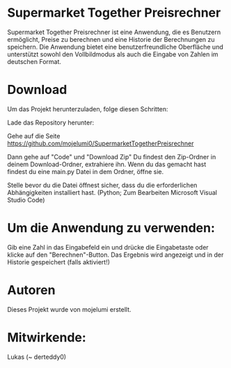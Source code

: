 # Supermarket Together Preisrechner



Supermarket Together Preisrechner ist eine Anwendung, die es Benutzern ermöglicht, Preise zu berechnen und eine Historie der Berechnungen zu speichern. Die Anwendung bietet eine benutzerfreundliche Oberfläche und unterstützt sowohl den Vollbildmodus als auch die Eingabe von Zahlen im deutschen Format.



# Download

Um das Projekt herunterzuladen, folge diesen Schritten:

Lade das Repository herunter:

Gehe auf die Seite https://github.com/mojelumi0/SupermarketTogetherPreisrechner

Dann gehe auf "Code" und "Download Zip"
Du findest den Zip-Ordner in deinem Download-Ordner, extrahiere ihn.
Wenn du das gemacht hast findest du eine main.py Datei in dem Ordner, öffne sie.

Stelle bevor du die Datei öffnest sicher, dass du die erforderlichen Abhängigkeiten installiert hast. (Python; Zum Bearbeiten Microsoft Visual Studio Code)

# Um die Anwendung zu verwenden:

Gib eine Zahl in das Eingabefeld ein und drücke die Eingabetaste oder klicke auf den "Berechnen"-Button.
Das Ergebnis wird angezeigt und in der Historie gespeichert (falls aktiviert!)


# Autoren

Dieses Projekt wurde von mojelumi erstellt. 

# Mitwirkende:

Lukas (~ derteddy0)

